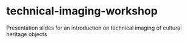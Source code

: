 # technical-imaging-workshop
Presentation slides for an introduction on technical imaging of cultural heritage objects
